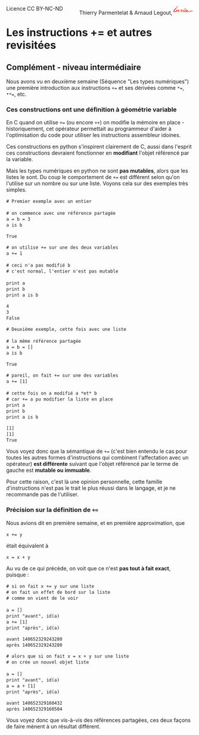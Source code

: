 
<span style="float:left;">Licence CC BY-NC-ND</span><span style="float:right;">Thierry Parmentelat &amp; Arnaud Legout,<img src="media/inria-25.png" style="display:inline"></span><br/>

# Les instructions += et autres revisitées

## Complément - niveau intermédiaire

Nous avons vu en deuxième semaine (Séquence "Les types numériques") une première introduction aux instructions `+=` et ses dérivées comme `*=`, `**=`, etc.

### Ces constructions ont une définition à géométrie variable

En C quand on utilise `+=` (ou encore `++`) on modifie la mémoire en place - historiquement, cet opérateur permettait au programmeur d'aider à l'optimisation du code pour utiliser les instructions assembleur idoines.

Ces constructions en python s'inspirent clairement de C, aussi dans l'esprit ces constructions devraient fonctionner en **modifiant** l'objet référencé par la variable. 

Mais les types numériques en python ne sont **pas mutables**, alors que les listes le sont. Du coup le comportement de `+=` est différent selon qu'on l'utilise sur un nombre ou sur une liste. Voyons cela sur des exemples très simples.


```
# Premier exemple avec un entier

# on commence avec une référence partagée
a = b = 3
a is b 
```




    True




```
# on utilise += sur une des deux variables
a += 1

# ceci n'a pas modifié b
# c'est normal, l'entier n'est pas mutable

print a
print b
print a is b
```

    4
    3
    False



```
# Deuxième exemple, cette fois avec une liste

# la même référence partagée
a = b = []
a is b
```




    True




```
# pareil, on fait += sur une des variables
a += [1]

# cette fois on a modifié a *et* b
# car += a pu modifier la liste en place
print a
print b
print a is b
```

    [1]
    [1]
    True


Vous voyez donc que la sémantique de `+=` (c'est bien entendu le cas pour toutes les autres formes d'instructions qui combinent l'affectation avec un opérateur) **est différente** suivant que l'objet référencé par le terme de gauche est **mutable ou immuable**.

Pour cette raison, c'est là une opinion personnelle, cette famille d'instructions n'est pas le trait le plus réussi dans le langage, et je ne recommande pas de l'utiliser.

### Précision sur la définition de `+=`

Nous avions dit en première semaine, et en première approximation, que 

    x += y
    
était équivalent à 

    x = x + y

Au vu de ce qui précède, on voit que ce n'est **pas tout à fait exact**, puisque&nbsp;:


```
# si on fait x += y sur une liste 
# on fait un effet de bord sur la liste
# comme on vient de le voir

a = []
print "avant", id(a)
a += [1]
print "après", id(a)
```

    avant 140652329243280
    après 140652329243280



```
# alors que si on fait x = x + y sur une liste
# on crée un nouvel objet liste

a = []
print "avant", id(a)
a = a + [1]
print "après", id(a)
```

    avant 140652329160432
    après 140652329160504


Vous voyez donc que vis-à-vis des références partagées, ces deux façons de faire mènent à un résultat différent. 
